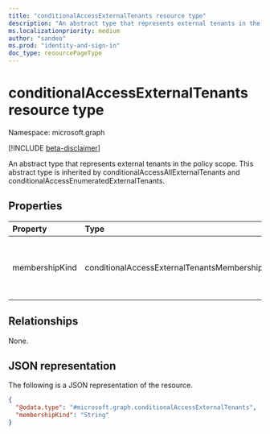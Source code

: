 ```yaml
---
title: "conditionalAccessExternalTenants resource type"
description: "An abstract type that represents external tenants in the policy scope. This abstract type is inherited by conditionalAccessAllExternalTenants and conditionalAccessEnumeratedExternalTenants."
ms.localizationpriority: medium
author: "sandeo"
ms.prod: "identity-and-sign-in"
doc_type: resourcePageType
---
```


# conditionalAccessExternalTenants resource type

Namespace: microsoft.graph

[!INCLUDE [beta-disclaimer](../../includes/beta-disclaimer.md)]

An abstract type that represents external tenants in the policy scope. This abstract type is inherited by conditionalAccessAllExternalTenants and conditionalAccessEnumeratedExternalTenants.

## Properties

| Property     | Type        | Description |
|:-------------|:------------|:------------|
| membershipKind |conditionalAccessExternalTenantsMembershipKind | Represents the membership kind. The possible values are: `all`, `enumerated`, `unknownFutureValue`. `enumerated` references an object of [conditionalAccessEnumeratedExternalTenants](conditionalaccessenumeratedexternaltenants.md) derived type. |

## Relationships

None.

## JSON representation

The following is a JSON representation of the resource.

<!-- {
  "blockType": "resource",
  "@odata.type": "microsoft.graph.conditionalAccessExternalTenants"
}
-->
``` json
{
  "@odata.type": "#microsoft.graph.conditionalAccessExternalTenants",
  "membershipKind": "String"
}
```
